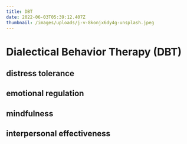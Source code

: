 ```yaml
---
title: DBT
date: 2022-06-03T05:39:12.407Z
thumbnail: /images/uploads/j-v-8konjx6dy4g-unsplash.jpeg
---
```

# Dialectical Behavior Therapy (DBT)

## distress tolerance

## emotional regulation

## mindfulness

## interpersonal effectiveness